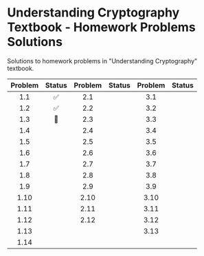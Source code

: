 # Understanding Cryptography Textbook - Homework Problems Solutions

Solutions to homework problems in "Understanding Cryptography" textbook.

| Problem |  Status   | Problem | Status | Problem | Status |
| :-----: | :-------: | :-----: | :----: | :-----: | :----: |
|   1.1   |  &#9989;  |   2.1   |        |   3.1   |        |
|   1.2   |  &#9989;  |   2.2   |        |   3.2   |        |
|   1.3   | &#128679; |   2.3   |        |   3.3   |        |
|   1.4   |           |   2.4   |        |   3.4   |        |
|   1.5   |           |   2.5   |        |   3.5   |        |
|   1.6   |           |   2.6   |        |   3.6   |        |
|   1.7   |           |   2.7   |        |   3.7   |        |
|   1.8   |           |   2.8   |        |   3.8   |        |
|   1.9   |           |   2.9   |        |   3.9   |        |
|  1.10   |           |  2.10   |        |  3.10   |        |
|  1.11   |           |  2.11   |        |  3.11   |        |
|  1.12   |           |  2.12   |        |  3.12   |        |
|  1.13   |           |         |        |  3.13   |        |
|  1.14   |           |         |        |         |        |
